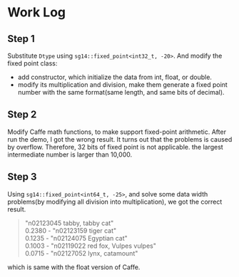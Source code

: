# Work Log
## Step 1
Substitute `Dtype` using `sg14::fixed_point<int32_t, -20>`. And modify the fixed point class:
  * add constructor, which initialize the data from int, float, or double.
  * modify its multiplication and division, make them generate a fixed point number with the same format(same length, and same bits of decimal).

## Step 2
Modify Caffe math functions, to make support fixed-point arithmetic. After run the demo, I got the wrong result. It turns out that the problems is caused by overflow. Therefore, 32 bits of fixed point is not applicable. the largest intermediate number is larger than 10,000.

## Step 3
Using `sg14::fixed_point<int64_t, -25>`, and solve some data width problems(by modifying all division into multiplication), we got the correct result.
> "n02123045 tabby, tabby cat"   
0.2380 - "n02123159 tiger cat"   
0.1235 - "n02124075 Egyptian cat"   
0.1003 - "n02119022 red fox, Vulpes vulpes"   
0.0715 - "n02127052 lynx, catamount"   

which is same with the float version of Caffe.
